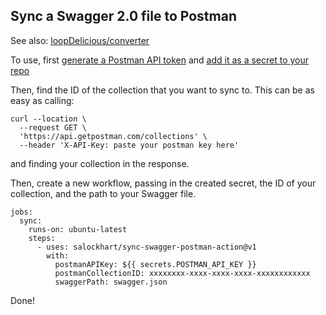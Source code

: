 ## Sync a Swagger 2.0 file to Postman

See also: [loopDelicious/converter](https://github.com/loopDelicious/converter)

To use, first [generate a Postman API token](https://www.postman.com/) and [add it as a secret to your repo](https://docs.github.com/en/actions/reference/encrypted-secrets)

Then, find the ID of the collection that you want to sync to. This can be as
easy as calling:

```
curl --location \
  --request GET \
  'https://api.getpostman.com/collections' \
  --header 'X-API-Key: paste your postman key here'
```

and finding your collection in the response.

Then, create a new workflow, passing in the created secret, the ID of your
collection, and the path to your Swagger file.

```
jobs:
  sync:
    runs-on: ubuntu-latest
    steps:
      - uses: salockhart/sync-swagger-postman-action@v1
        with:
          postmanAPIKey: ${{ secrets.POSTMAN_API_KEY }}
          postmanCollectionID: xxxxxxxx-xxxx-xxxx-xxxx-xxxxxxxxxxxx
          swaggerPath: swagger.json
```

Done!
